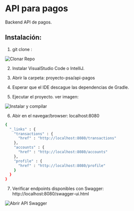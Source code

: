 # API para pagos

Backend API de pagos.

## Instalación:

1. git clone <repo-github>:

 ![Clonar Repo](/resources/images/clone.png)

2. Instalar VisualStudio Code o IntelliJ.

3. Abrir la carpeta: proyecto-psa/api-pagos

4. Esperar que el IDE descague las dependencias de Gradle.

5. Ejecutar el proyecto. ver imagen:

 ![Instalar y compilar](/resources/images/install-and-compile.png)

6. Abir en el navegar/browser: localhost:8080

```bash
{
  "_links" : {
    "transactions" : {
      "href" : "http://localhost:8080/transactions"
    },
    "accounts" : {
      "href" : "http://localhost:8080/accounts"
    },
    "profile" : {
      "href" : "http://localhost:8080/profile"
    }
  }
}
```

7. Verificar endpoints disponibles con Swagger: http://localhost:8080/swagger-ui.html

 ![Abrir API Swagger](/resources/images/swagger.png)